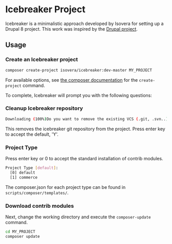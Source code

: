 # Icebreaker Project

Icebreaker is a minimalistic approach developed by Isovera for setting up a Drupal 8 project. This work
was inspired by the [Drupal project](https://github.com/drupal-composer/drupal-project).

## Usage

### Create an Icebreaker project

```sh
composer create-project isovera/icebreaker:dev-master MY_PROJECT
```

For available options, see [the composer documentation](https://getcomposer.org/doc/03-cli.md#create-project) for the `create-project` command.

To complete, Icebreaker will prompt you with the following questions:

### Cleanup Icebreaker repository

```sh
Downloading (100%)Do you want to remove the existing VCS (.git, .svn..) history? [Y,n]? 
```

This removes the icebreaker git repository from the project. Press enter key to accept the default, 'Y'.

### Project Type

Press enter key or 0 to accept the standard installation of contrib modules. 

```sh
Project Type [default]:
  [0] default
  [1] commerce
```
The composer.json for each project type can be found in `scripts/composer/templates/`.

### Download contrib modules

Next, change the working directory and execute the `composer-update` command.

```sh
cd MY_PROJECT
composer update 
```

